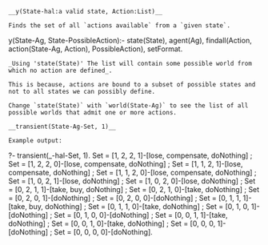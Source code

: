 ```
__y(State-hal:a valid state, Action:List)__

Finds the set of all `actions available` from a `given state`.
```
 y(State-Ag, State-PossibleAction):-
      state(State), agent(Ag),
      findall(Action, action(State-Ag, Action), PossibleAction),
      setFormat.
```
_Using 'state(State)' The list will contain some possible world from
which no action are defined_.

This is because, actions are bound to a subset of possible states and
not to all states we can possibly define.

Change `state(State)` with `world(State-Ag)` to see the list of all
possible worlds that admit one or more actions.
```
```
__transient(State-Ag-Set, 1)__

Example output:

```
?- transient(_-hal-Set, 1).
Set = [1, 2, 2, 1]-[lose, compensate, doNothing] ;
Set = [1, 2, 2, 0]-[lose, compensate, doNothing] ;
Set = [1, 1, 2, 1]-[lose, compensate, doNothing] ;
Set = [1, 1, 2, 0]-[lose, compensate, doNothing] ;
Set = [1, 0, 2, 1]-[lose, doNothing] ;
Set = [1, 0, 2, 0]-[lose, doNothing] ;
Set = [0, 2, 1, 1]-[take, buy, doNothing] ;
Set = [0, 2, 1, 0]-[take, doNothing] ;
Set = [0, 2, 0, 1]-[doNothing] ;
Set = [0, 2, 0, 0]-[doNothing] ;
Set = [0, 1, 1, 1]-[take, buy, doNothing] ;
Set = [0, 1, 1, 0]-[take, doNothing] ;
Set = [0, 1, 0, 1]-[doNothing] ;
Set = [0, 1, 0, 0]-[doNothing] ;
Set = [0, 0, 1, 1]-[take, doNothing] ;
Set = [0, 0, 1, 0]-[take, doNothing] ;
Set = [0, 0, 0, 1]-[doNothing] ;
Set = [0, 0, 0, 0]-[doNothing].
```
```
